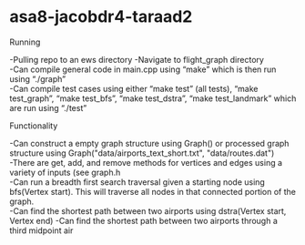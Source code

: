 # asa8-jacobdr4-taraad2
Running

  -Pulling repo to an ews directory
  -Navigate to flight_graph directory  
  -Can compile general code in main.cpp using “make” which is then run using “./graph”  
  -Can compile test cases using either “make test” (all tests), “make test_graph”, “make test_bfs”, “make test_dstra”, “make test_landmark” which are run using “./test”  
  
Functionality

  -Can construct a empty graph structure using Graph() or processed graph structure using Graph("data/airports_text_short.txt", "data/routes.dat")  
  -There are get, add, and remove methods for vertices and edges using a variety of inputs (see graph.h  
  -Can run a breadth first search traversal given a starting node using bfs(Vertex start). This will traverse all nodes in that connected portion of the graph.  
  -Can find the shortest path between two airports using dstra(Vertex start, Vertex end) 
  -Can find the shortest path between two airports through a third midpoint air


